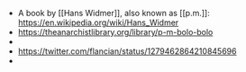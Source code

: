 - A book by [[Hans Widmer]], also known as [[p.m.]]: https://en.wikipedia.org/wiki/Hans_Widmer
- https://theanarchistlibrary.org/library/p-m-bolo-bolo
- 
- https://twitter.com/flancian/status/1279462864210845696
- 
